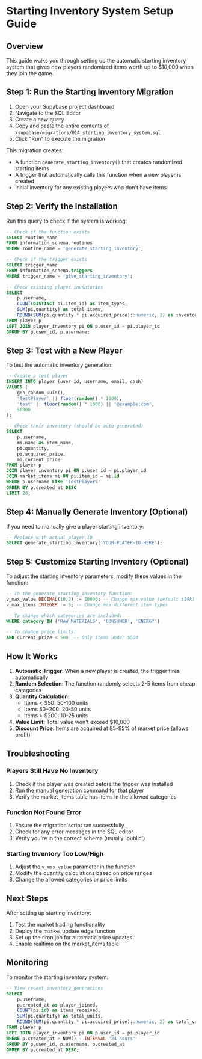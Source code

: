 # Starting Inventory System Setup Guide

## Overview
This guide walks you through setting up the automatic starting inventory system that gives new players randomized items worth up to $10,000 when they join the game.

## Step 1: Run the Starting Inventory Migration

1. Open your Supabase project dashboard
2. Navigate to the SQL Editor
3. Create a new query
4. Copy and paste the entire contents of `/supabase/migrations/014_starting_inventory_system.sql`
5. Click "Run" to execute the migration

This migration creates:
- A function `generate_starting_inventory()` that creates randomized starting items
- A trigger that automatically calls this function when a new player is created
- Initial inventory for any existing players who don't have items

## Step 2: Verify the Installation

Run this query to check if the system is working:

```sql
-- Check if the function exists
SELECT routine_name 
FROM information_schema.routines 
WHERE routine_name = 'generate_starting_inventory';

-- Check if the trigger exists
SELECT trigger_name 
FROM information_schema.triggers 
WHERE trigger_name = 'give_starting_inventory';

-- Check existing player inventories
SELECT 
    p.username,
    COUNT(DISTINCT pi.item_id) as item_types,
    SUM(pi.quantity) as total_items,
    ROUND(SUM(pi.quantity * pi.acquired_price)::numeric, 2) as inventory_value
FROM player p
LEFT JOIN player_inventory pi ON p.user_id = pi.player_id
GROUP BY p.user_id, p.username;
```

## Step 3: Test with a New Player

To test the automatic inventory generation:

```sql
-- Create a test player
INSERT INTO player (user_id, username, email, cash)
VALUES (
    gen_random_uuid(),
    'TestPlayer' || floor(random() * 1000),
    'test' || floor(random() * 1000) || '@example.com',
    50000
);

-- Check their inventory (should be auto-generated)
SELECT 
    p.username,
    mi.name as item_name,
    pi.quantity,
    pi.acquired_price,
    mi.current_price
FROM player p
JOIN player_inventory pi ON p.user_id = pi.player_id
JOIN market_items mi ON pi.item_id = mi.id
WHERE p.username LIKE 'TestPlayer%'
ORDER BY p.created_at DESC
LIMIT 20;
```

## Step 4: Manually Generate Inventory (Optional)

If you need to manually give a player starting inventory:

```sql
-- Replace with actual player ID
SELECT generate_starting_inventory('YOUR-PLAYER-ID-HERE');
```

## Step 5: Customize Starting Inventory (Optional)

To adjust the starting inventory parameters, modify these values in the function:

```sql
-- In the generate_starting_inventory function:
v_max_value DECIMAL(10,2) := 10000; -- Change max value (default $10k)
v_max_items INTEGER := 5; -- Change max different item types

-- To change which categories are included:
WHERE category IN ('RAW_MATERIALS', 'CONSUMER', 'ENERGY')

-- To change price limits:
AND current_price < 500  -- Only items under $500
```

## How It Works

1. **Automatic Trigger**: When a new player is created, the trigger fires automatically
2. **Random Selection**: The function randomly selects 2-5 items from cheap categories
3. **Quantity Calculation**: 
   - Items < $50: 50-100 units
   - Items $50-$200: 20-50 units
   - Items > $200: 10-25 units
4. **Value Limit**: Total value won't exceed $10,000
5. **Discount Price**: Items are acquired at 85-95% of market price (allows profit)

## Troubleshooting

### Players Still Have No Inventory
1. Check if the player was created before the trigger was installed
2. Run the manual generation command for that player
3. Verify the market_items table has items in the allowed categories

### Function Not Found Error
1. Ensure the migration script ran successfully
2. Check for any error messages in the SQL editor
3. Verify you're in the correct schema (usually 'public')

### Starting Inventory Too Low/High
1. Adjust the `v_max_value` parameter in the function
2. Modify the quantity calculations based on price ranges
3. Change the allowed categories or price limits

## Next Steps

After setting up starting inventory:
1. Test the market trading functionality
2. Deploy the market update edge function
3. Set up the cron job for automatic price updates
4. Enable realtime on the market_items table

## Monitoring

To monitor the starting inventory system:

```sql
-- View recent inventory generations
SELECT 
    p.username,
    p.created_at as player_joined,
    COUNT(pi.id) as items_received,
    SUM(pi.quantity) as total_units,
    ROUND(SUM(pi.quantity * pi.acquired_price)::numeric, 2) as total_value
FROM player p
LEFT JOIN player_inventory pi ON p.user_id = pi.player_id
WHERE p.created_at > NOW() - INTERVAL '24 hours'
GROUP BY p.user_id, p.username, p.created_at
ORDER BY p.created_at DESC;
```